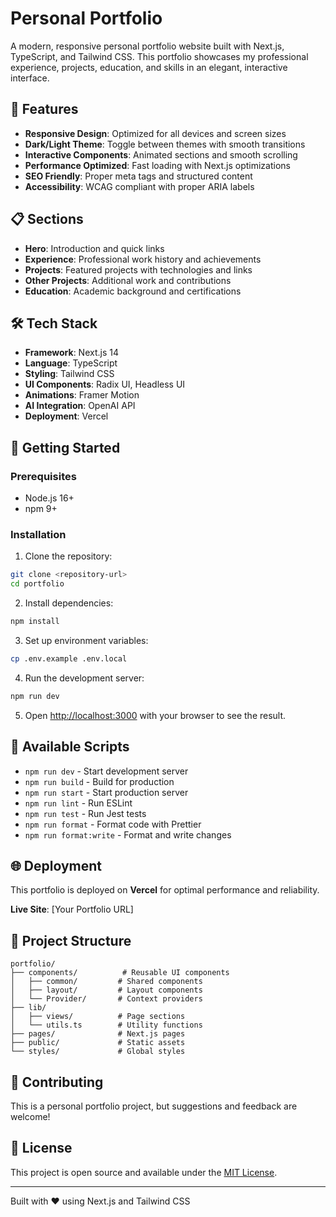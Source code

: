 # Personal Portfolio

A modern, responsive personal portfolio website built with Next.js, TypeScript, and Tailwind CSS. This portfolio showcases my professional experience, projects, education, and skills in an elegant, interactive interface.

## 🚀 Features

- **Responsive Design**: Optimized for all devices and screen sizes
- **Dark/Light Theme**: Toggle between themes with smooth transitions
- **Interactive Components**: Animated sections and smooth scrolling
- **Performance Optimized**: Fast loading with Next.js optimizations
- **SEO Friendly**: Proper meta tags and structured content
- **Accessibility**: WCAG compliant with proper ARIA labels

## 📋 Sections

- **Hero**: Introduction and quick links
- **Experience**: Professional work history and achievements
- **Projects**: Featured projects with technologies and links
- **Other Projects**: Additional work and contributions
- **Education**: Academic background and certifications

## 🛠️ Tech Stack

- **Framework**: Next.js 14
- **Language**: TypeScript
- **Styling**: Tailwind CSS
- **UI Components**: Radix UI, Headless UI
- **Animations**: Framer Motion
- **AI Integration**: OpenAI API
- **Deployment**: Vercel

## 🚀 Getting Started

### Prerequisites

- Node.js 16+
- npm 9+

### Installation

1. Clone the repository:

```bash
git clone <repository-url>
cd portfolio
```

2. Install dependencies:

```bash
npm install
```

3. Set up environment variables:

```bash
cp .env.example .env.local
```

4. Run the development server:

```bash
npm run dev
```

5. Open [http://localhost:3000](http://localhost:3000) with your browser to see the result.

## 📜 Available Scripts

- `npm run dev` - Start development server
- `npm run build` - Build for production
- `npm run start` - Start production server
- `npm run lint` - Run ESLint
- `npm run test` - Run Jest tests
- `npm run format` - Format code with Prettier
- `npm run format:write` - Format and write changes

## 🌐 Deployment

This portfolio is deployed on **Vercel** for optimal performance and reliability.

**Live Site**: [Your Portfolio URL]

## 📁 Project Structure

```
portfolio/
├── components/          # Reusable UI components
│   ├── common/         # Shared components
│   ├── layout/         # Layout components
│   └── Provider/       # Context providers
├── lib/
│   ├── views/          # Page sections
│   └── utils.ts        # Utility functions
├── pages/              # Next.js pages
├── public/             # Static assets
└── styles/             # Global styles
```

## 🤝 Contributing

This is a personal portfolio project, but suggestions and feedback are welcome!

## 📄 License

This project is open source and available under the [MIT License](LICENSE).

---

Built with ❤️ using Next.js and Tailwind CSS
